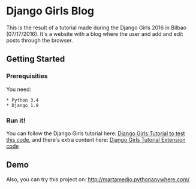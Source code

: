 # Django Girls Blog

This is the result of a tutorial made during the Django Girls 2016 in Bilbao (07/17/2016). It's a website with a blog where the user and add and edit posts through the browser.

## Getting Started

### Prerequisities

You need:

```
* Python 3.4
* Django 1.9
```

### Run it!
You can follow the Django Girls tutorial here: [Django Girls Tutorial to test this code](http://tutorial.djangogirls.org/), and there's extra content here: [Django Girls Tutorial Extension code](https://github.com/DjangoGirls/tutorial-extensions/blob/master/homework/README.md)

## Demo

Also, you can try this project on: http://martamedio.pythonanywhere.com/
